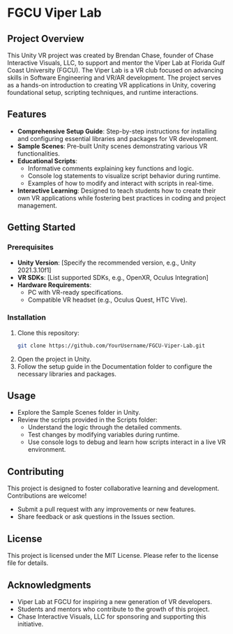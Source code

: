 # FGCU Viper Lab

## Project Overview
This Unity VR project was created by Brendan Chase, founder of Chase Interactive Visuals, LLC, to support and mentor the Viper Lab at Florida Gulf Coast University (FGCU). The Viper Lab is a VR club focused on advancing skills in Software Engineering and VR/AR development. The project serves as a hands-on introduction to creating VR applications in Unity, covering foundational setup, scripting techniques, and runtime interactions.

## Features

- **Comprehensive Setup Guide**: Step-by-step instructions for installing and configuring essential libraries and packages for VR development.
- **Sample Scenes**: Pre-built Unity scenes demonstrating various VR functionalities.
- **Educational Scripts**:
  - Informative comments explaining key functions and logic.
  - Console log statements to visualize script behavior during runtime.
  - Examples of how to modify and interact with scripts in real-time.
- **Interactive Learning**: Designed to teach students how to create their own VR applications while fostering best practices in coding and project management.

## Getting Started

### Prerequisites

- **Unity Version**: [Specify the recommended version, e.g., Unity 2021.3.10f1]
- **VR SDKs**: [List supported SDKs, e.g., OpenXR, Oculus Integration]
- **Hardware Requirements**:
  - PC with VR-ready specifications.
  - Compatible VR headset (e.g., Oculus Quest, HTC Vive).

### Installation

1. Clone this repository:
   ```bash
   git clone https://github.com/YourUsername/FGCU-Viper-Lab.git
   
2. Open the project in Unity.
3. Follow the setup guide in the Documentation folder to configure the necessary libraries and packages.

## Usage

- Explore the Sample Scenes folder in Unity.
- Review the scripts provided in the Scripts folder:
  - Understand the logic through the detailed comments.
  - Test changes by modifying variables during runtime.
  - Use console logs to debug and learn how scripts interact in a live VR environment.

## Contributing

This project is designed to foster collaborative learning and development. Contributions are welcome!

- Submit a pull request with any improvements or new features.
- Share feedback or ask questions in the Issues section.

## License

This project is licensed under the MIT License. Please refer to the license file for details.

## Acknowledgments

- Viper Lab at FGCU for inspiring a new generation of VR developers.
- Students and mentors who contribute to the growth of this project.
- Chase Interactive Visuals, LLC for sponsoring and supporting this initiative.
